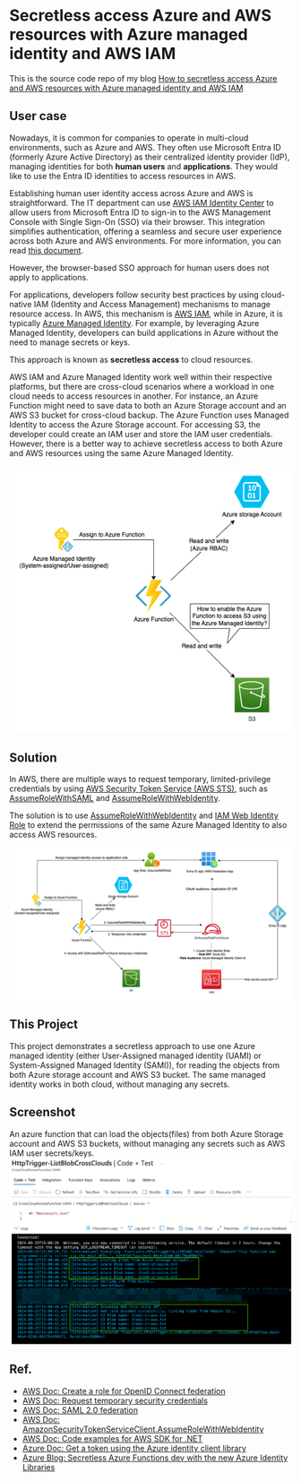 # Secretless access Azure and AWS resources with Azure managed identity and AWS IAM

This is the source code repo of my blog [How to secretless access Azure and AWS resources with Azure managed identity and AWS IAM](https://feng.lu/2024/09/18/How-to-secretless-access-Azure-and-AWS-resources-with-Azure-managed-identity-and-AWS-IAM/)

## User case
Nowadays, it is common for companies to operate in multi-cloud environments, such as Azure and AWS. They often use Microsoft Entra ID (formerly Azure Active Directory) as their centralized identity provider (IdP), managing identities for both **human users** and **applications**. They would like to use the Entra ID identities to access resources in AWS.

Establishing human user identity access across Azure and AWS is straightforward. The IT department can use [AWS IAM Identity Center](https://aws.amazon.com/iam/identity-center/) to allow users from Microsoft Entra ID to sign-in to the AWS Management Console with Single Sign-On (SSO) via their browser. This integration simplifies authentication, offering a seamless and secure user experience across both Azure and AWS environments. For more information, you can read [this document](https://docs.aws.amazon.com/singlesignon/latest/userguide/idp-microsoft-entra.html).

However, the browser-based SSO approach for human users does not apply to applications.

For applications, developers follow security best practices by using cloud-native IAM (Identity and Access Management) mechanisms to manage resource access. In AWS, this mechanism is [AWS IAM](https://aws.amazon.com/iam/), while in Azure, it is typically [Azure Managed Identity](https://learn.microsoft.com/en-us/entra/identity/managed-identities-azure-resources/overview). For example, by leveraging Azure Managed Identity, developers can build applications in Azure without the need to manage secrets or keys.

This approach is known as **secretless access** to cloud resources. 

AWS IAM and Azure Managed Identity work well within their respective platforms, but there are cross-cloud scenarios where a workload in one cloud needs to access resources in another. For instance, an Azure Function might need to save data to both an Azure Storage account and an AWS S3 bucket for cross-cloud backup. The Azure Function uses Managed Identity to access the Azure Storage account. For accessing S3, the developer could create an IAM user and store the IAM user credentials. However, there is a better way to achieve secretless access to both Azure and AWS resources using the same Azure Managed Identity.

![Screenshot](./Doc/problem.png?raw=true "problem")

## Solution
In AWS, there are multiple ways to request temporary, limited-privilege credentials by using [AWS Security Token Service (AWS STS)](https://docs.aws.amazon.com/STS/latest/APIReference/welcome.html), such as [AssumeRoleWithSAML](https://docs.aws.amazon.com/STS/latest/APIReference/API_AssumeRoleWithSAML.html) and [AssumeRoleWithWebIdentity](https://docs.aws.amazon.com/STS/latest/APIReference/API_AssumeRoleWithWebIdentity.html).

The solution is to use [AssumeRoleWithWebIdentity](https://docs.aws.amazon.com/STS/latest/APIReference/API_AssumeRoleWithWebIdentity.html.) and [IAM Web Identity Role](https://docs.aws.amazon.com/IAM/latest/UserGuide/id_roles_create_for-idp_oidc.html) to extend the permissions of the same Azure Managed Identity to also access AWS resources.  

![Screenshot](./Doc/architecture.png?raw=true "architecture")

## This Project
This project demonstrates a secretless approach to use one Azure managed identity (either User-Assigned managed identity (UAMI) or System-Assigned Managed Identity (SAMI)), for reading the objects from both Azure storage account and AWS S3 bucket. The same managed identity works in both cloud, without managing any secrets. 

## Screenshot
An azure function that can load the objects(files) from both Azure Storage account and AWS S3 buckets, without managing any secrets such as AWS IAM user secrets/keys.
![Screenshot](./Doc/screenshot.png?raw=true "Screenshot")

## Ref.
- [AWS Doc: Create a role for OpenID Connect federation](https://docs.aws.amazon.com/IAM/latest/UserGuide/id_roles_create_for-idp_oidc.html)
- [AWS Doc: Request temporary security credentials](https://docs.aws.amazon.com/IAM/latest/UserGuide/id_credentials_temp_request.html)
- [AWS Doc: SAML 2.0 federation](https://docs.aws.amazon.com/IAM/latest/UserGuide/id_roles_providers_saml.html)
- [AWS Doc: AmazonSecurityTokenServiceClient.AssumeRoleWithWebIdentity](https://docs.aws.amazon.com/sdkfornet/v3/apidocs/items/SecurityToken/MSecurityTokenServiceAssumeRoleWithWebIdentityAssumeRoleWithWebIdentityRequest.html)
- [AWS Doc: Code examples for AWS SDK for .NET](https://docs.aws.amazon.com/code-library/latest/ug/csharp_3_code_examples.html)
- [Azure Doc: Get a token using the Azure identity client library](https://learn.microsoft.com/en-us/entra/identity/managed-identities-azure-resources/how-to-use-vm-token#get-a-token-using-the-azure-identity-client-library)
- [Azure Blog: Secretless Azure Functions dev with the new Azure Identity Libraries ](https://devblogs.microsoft.com/azure-sdk/secretless-azure-functions-dev-with-the-new-azure-identity-libraries/)
